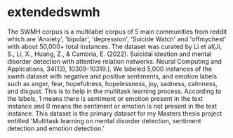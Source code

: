 # extendedswmh
The SWMH corpus is a multilabel corpus of 5 main communities from reddit which are 'Anxiety', 'bipolar', 'depression', ‘Suicide Watch' and 'offmychest' with about 50,000+ total instances. The dataset was curated by Li et al(Ji, S., Li, X., Huang, Z., & Cambria, E. (2022). Suicidal ideation and mental disorder detection with attentive relation networks. Neural Computing and Applications, 34(13), 10309-10319.). We labeled 5,000 instances of the swmh dataset with negative and positive sentiments, and emotion labels such as anger, fear, hopefulness, hopelessness, joy, sadness, calmness, and disgust. This is to help in the multitask learning process. According to the labels, 1 means there is sentiment or emotion present in the text instance and 0 means the sentiment or emotion is not present in the text instance. 
This dataset is the primary dataset for my Masters thesis project entitled 'Multitask learning on mental disorder detection, sentiment detection and emotion detection.'
